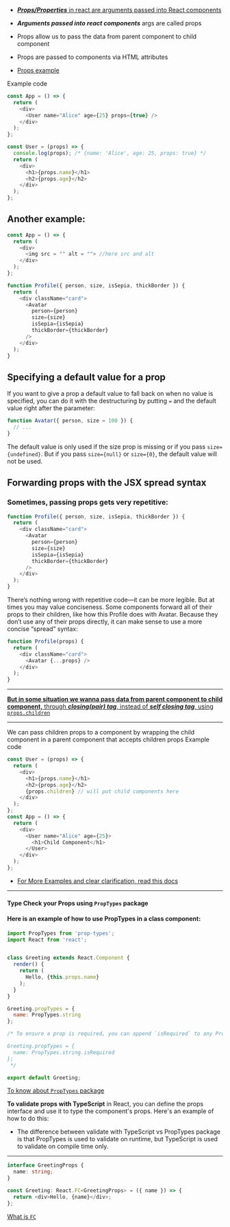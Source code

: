 - [**_Props/Properties_** in react are arguments passed into React components](https://youtu.be/M9O5AjEFzKw?si=ZWfz6_WmwFqcr4Io&t=3771)

- **_Arguments passed into react components_** args are called props
- Props allow us to pass the data from parent component to child component
- Props are passed to components via HTML attributes

- [Props example](https://youtu.be/M9O5AjEFzKw?si=NSWp5xjLLRRKyjXd&t=3787)

Example code

```js
const App = () => {
  return (
    <div>
      <User name="Alice" age={25} props={true} />
    </div>
  );
};

const User = (props) => {
  console.log(props); /* {name: 'Alice', age: 25, props: true} */
  return (
    <div>
      <h1>{props.name}</h1>
      <h2>{props.age}</h2>
    </div>
  );
};
```

## Another example:

```js
const App = () => {
  return (
    <div>
      <img src = "" alt = ""> //here src and alt
    </div>
  );
};
```

```js
function Profile({ person, size, isSepia, thickBorder }) {
  return (
    <div className="card">
      <Avatar
        person={person}
        size={size}
        isSepia={isSepia}
        thickBorder={thickBorder}
      />
    </div>
  );
}
```

## Specifying a default value for a prop

If you want to give a prop a default value to fall back on when no value is specified, you can do it with the destructuring by putting `=` and the default value right after the parameter:

```js
function Avatar({ person, size = 100 }) {
  // ...
}
```

The default value is only used if the size prop is missing or if you pass `size={undefined}`. But if you pass `size={null}` or `size={0}`, the default value will not be used.

## Forwarding props with the JSX spread syntax

### Sometimes, passing props gets very repetitive:

```js
function Profile({ person, size, isSepia, thickBorder }) {
  return (
    <div className="card">
      <Avatar
        person={person}
        size={size}
        isSepia={isSepia}
        thickBorder={thickBorder}
      />
    </div>
  );
}
```

There’s nothing wrong with repetitive code—it can be more legible. But at times you may value conciseness. Some components forward all of their props to their children, like how this Profile does with Avatar. Because they don’t use any of their props directly, it can make sense to use a more concise “spread” syntax:

```js
function Profile(props) {
  return (
    <div className="card">
      <Avatar {...props} />
    </div>
  );
}
```

---

[**But in some situation we wanna pass data from parent component to child component,** through **_closing(pair) tag_**, instead of **_self closing tag_**, using `props.children`](https://youtu.be/M9O5AjEFzKw?si=9h19In3dwQk2zAFG&t=4447)

---

We can pass children props to a component by wrapping the child component in a parent component that accepts children props
Example code

```js
const User = (props) => {
  return (
    <div>
      <h1>{props.name}</h1>
      <h2>{props.age}</h2>
      {props.children} // will put child components here
    </div>
  );
};
const App = () => {
  return (
    <div>
      <User name="Alice" age={25}>
        <h1>Child Component</h1>
      </User>
    </div>
  );
};
```

- [For More Examples and clear clarification, read this docs](https://react.dev/learn/passing-props-to-a-component#passing-jsx-as-children)

---

#### Type Check your Props using `PropTypes` package

#### Here is an example of how to use PropTypes in a class component:

```js
import PropTypes from 'prop-types';
import React from 'react';


class Greeting extends React.Component {
  render() {
    return (
      Hello, {this.props.name}
    );
  }
}

Greeting.propTypes = {
  name: PropTypes.string
};

/* To ensure a prop is required, you can append `isRequired` to any PropTypes validator:

Greeting.propTypes = {
  name: PropTypes.string.isRequired
};
 */

export default Greeting;
```

[To know about `PropTypes` package](https://youtu.be/lAFbKzO-fss?si=MQnzHrBzWRl1ubL7&t=3507)

**To validate props with TypeScript** in React, you can define the props interface and use it to type the component's props. Here's an example of how to do this:

- The difference between validate with TypeScript vs PropTypes package is that PropTypes is used to validate on runtime, but TypeScript is used to validate on compile time only.

---

```ts
interface GreetingProps {
  name: string;
}

const Greeting: React.FC<GreetingProps> = ({ name }) => {
  return <div>Hello, {name}</div>;
};
```

[What is `FC`](https://youtu.be/ydkQlJhodio?si=3A9yQbBNKh0f-5Tl&t=247)
